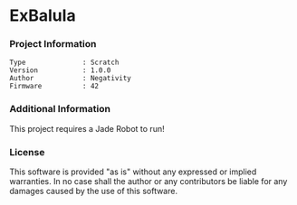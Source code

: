 ExBalula
================



### Project Information
```
Type              : Scratch
Version           : 1.0.0
Author            : Negativity
Firmware          : 42
```

### Additional Information
This project requires a Jade Robot to run!

### License
This software is provided "as is" without any expressed or implied warranties.  In no case shall the author or any contributors be liable for any damages caused by the use of this software.

